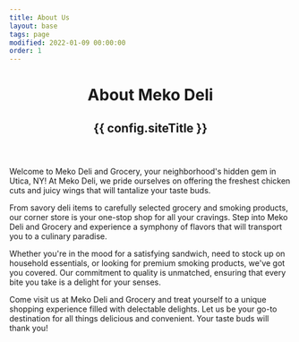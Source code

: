 ```yaml
---
title: About Us
layout: base
tags: page
modified: 2022-01-09 00:00:00
order: 1
---
```

 <header class="bg-green-800 mb-20">
      <h1 class="pt-16 md:pt-24 px-4 text-center">
        <span class="text-4xl md:text-8xl font-bold leading-none text-transparent bg-clip-text bg-gradient-to-r from-green-100 to-green-300 px-4">
         About Meko Deli
        </span>
      </h1>
      <h2 class="pt-6 pb-16 md:py-16 text-xl md:text-3xl font-bold text-center text-green-200 px-4 uppercase">
        {{ config.siteTitle }}    
      </h2>
    </header>

<div class="min-h-screen max-w-6xl mx-auto px-4 prose-lg">

Welcome to Meko Deli and Grocery, your neighborhood's hidden gem in Utica, NY! At Meko Deli, we pride ourselves on offering the freshest chicken cuts and juicy wings that will tantalize your taste buds. 

From savory deli items to carefully selected grocery and smoking products, our corner store is your one-stop shop for all your cravings. Step into Meko Deli and Grocery and experience a symphony of flavors that will transport you to a culinary paradise. 

Whether you're in the mood for a satisfying sandwich, need to stock up on household essentials, or looking for premium smoking products, we've got you covered. Our commitment to quality is unmatched, ensuring that every bite you take is a delight for your senses. 

Come visit us at Meko Deli and Grocery and treat yourself to a unique shopping experience filled with delectable delights. Let us be your go-to destination for all things delicious and convenient. Your taste buds will thank you!

</div>
